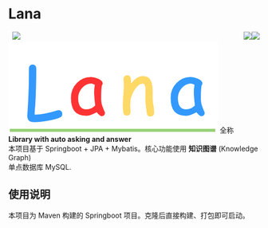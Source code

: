 # Lana
<img src='https://img.shields.io/badge/version-v0.9-informational' style='float:right' />&nbsp;<img src='https://img.shields.io/appveyor/build/gruntjs/grunt' style='float:right' />&nbsp;<img src='https://img.shields.io/badge/license-Apache%202.0-yellow' /><br/>
<img src='lana.png' />
全称 **Library with auto asking and answer**<br/>
本项目基于 Springboot + JPA + Mybatis。核心功能使用 **知识图谱** (Knowledge Graph) <br/>
单点数据库 MySQL.
## 使用说明
本项目为 Maven 构建的 Springboot 项目。克隆后直接构建、打包即可启动。
